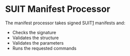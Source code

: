 # SUIT Manifest Processor


The manifest processor takes signed SUIT[1] manifests and:

 * Checks the signature
 * Validates the structure
 * Validates the parameters
 * Runs the requested commands

[1]: https://datatracker.ietf.org/wg/suit/documents/
